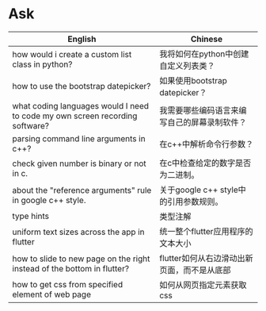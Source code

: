 # Ask

| English                                                                      | Chinese                                      |
| ---------------------------------------------------------------------------- | -------------------------------------------- |
| how would i create a custom list class in python?                            | 我将如何在python中创建自定义列表类？         |
| how to use the bootstrap datepicker?                                         | 如果使用bootstrap datepicker？               |
| what coding languages would I need to code my own screen recording software? | 我需要哪些编码语言来编写自己的屏幕录制软件？ |
| parsing command line arguments in c++?                                       | 在c++中解析命令行参数？                      |
| check given number is binary or not in c.                                    | 在c中检查给定的数字是否为二进制。            |
| about the "reference arguments" rule in google c++ style.                    | 关于google c++ style中的引用参数规则。       |
| type hints                                                                   | 类型注解                                     |
| uniform text sizes across the app in flutter                                 | 统一整个flutter应用程序的文本大小            |
| how to slide to new page on the right instead of the bottom in flutter?      | flutter如何从右边滑动出新页面，而不是从底部  |
| how to get css from specified element of web page                            | 如何从网页指定元素获取css                    |
